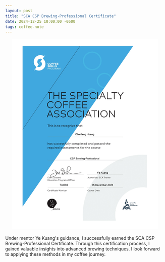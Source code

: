 ```yaml
---
layout: post
title: "SCA CSP Brewing-Professional Certificate"
date: 2024-12-25 10:00:00 -0500
tags: coffee-note
---
```

<!--more-->
<style>
.image-container {
  display: flex;
  justify-content: center;
  margin-bottom: 20px;
}

.image-wrapper {
  width: 100%;
  max-width: 800px;
  height: 600px;
}

.image-wrapper img {
  width: 100%;
  height: 100%;
  object-fit: contain;
}
</style>

<div class="image-container">
  <div class="image-wrapper">
    <img src="/images/2024-12-25-SCA-Certificate/SCA-certificate.jpg" alt="sca">
  </div>
</div>

Under mentor Ye Kuang's guidance, I successfully earned the SCA CSP Brewing-Professional Certificate. Through this certification process, I gained valuable insights into advanced brewing techniques. I look forward to applying these methods in my coffee journey.